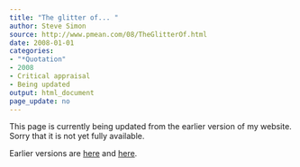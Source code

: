 ```yaml
---
title: "The glitter of... "
author: Steve Simon
source: http://www.pmean.com/08/TheGlitterOf.html
date: 2008-01-01
categories:
- "*Quotation"
- 2008
- Critical appraisal
- Being updated
output: html_document
page_update: no
---
```


This page is currently being updated from the earlier version of my website. Sorry that it is not yet fully available.

<!---More--->

Earlier versions are [here][sim1] and [here][sim2].

[sim1]: http://www.pmean.com/08/TheGlitterOf.html
[sim2]: http://new.pmean.com/the-glitter-of/
